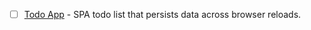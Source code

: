 - [ ] [Todo App](https://boruchzidell.github.io/front_end_projects/todo_web_storage) - SPA todo list that persists data across browser reloads.

